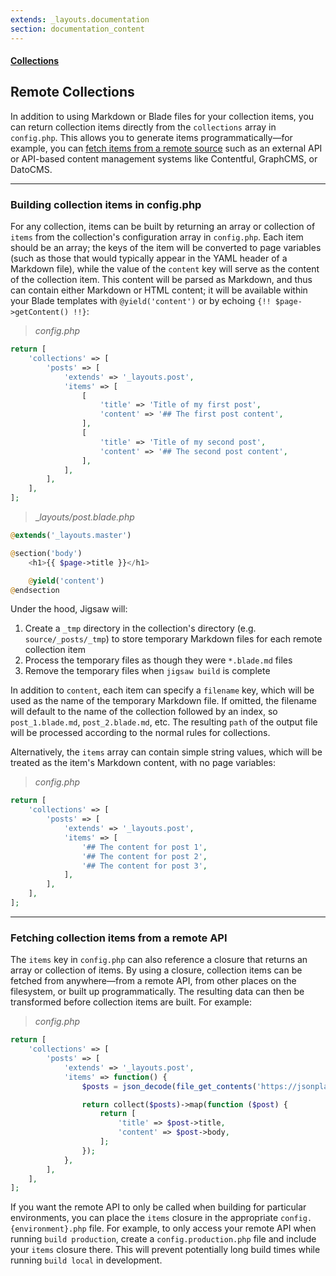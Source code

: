 ```yaml
---
extends: _layouts.documentation
section: documentation_content
---
```


#### [Collections](/docs/collections)
## Remote Collections

In addition to using Markdown or Blade files for your collection items, you can return collection items directly from the `collections` array in `config.php`. This allows you to generate items programmatically—for example, you can [fetch items from a remote source](#remoteItems) such as an external API or API-based content management systems like Contentful, GraphCMS, or DatoCMS.

---

### Building collection items in config.php

For any collection, items can be built by returning an array or collection of `items` from the collection's configuration array in `config.php`. Each item should be an array; the keys of the item will be converted to page variables (such as those that would typically appear in the YAML header of a Markdown file), while the value of the `content` key will serve as the content of the collection item. This content will be parsed as Markdown, and thus can contain either Markdown or HTML content; it will be available within your Blade templates with `@yield('content')` or by echoing `{!! $page->getContent() !!}`:

>_config.php_

```php
return [
    'collections' => [
        'posts' => [
            'extends' => '_layouts.post',
            'items' => [
                [
                    'title' => 'Title of my first post',
                    'content' => '## The first post content',
                ],
                [
                    'title' => 'Title of my second post',
                    'content' => '## The second post content',
                ],
            ],
        ],
    ],
];
```

> __layouts/post.blade.php_

```php
@extends('_layouts.master')

@section('body')
    <h1>{{ $page->title }}</h1>

    @yield('content')
@endsection
```

Under the hood, Jigsaw will:

1. Create a `_tmp` directory in the collection's directory (e.g. `source/_posts/_tmp`) to store temporary Markdown files for each remote collection item
2. Process the temporary files as though they were `*.blade.md` files
3. Remove the temporary files when `jigsaw build` is complete

In addition to `content`, each item can specify a `filename` key, which will be used as the name of the temporary Markdown file. If omitted, the filename will default to the name of the collection followed by an index, so `post_1.blade.md`, `post_2.blade.md`, etc. The resulting `path` of the output file will be processed according to the normal rules for collections.

Alternatively, the `items` array can contain simple string values, which will be treated as the item's Markdown content, with no page variables:

>_config.php_

```php
return [
    'collections' => [
        'posts' => [
            'extends' => '_layouts.post',
            'items' => [
                '## The content for post 1',
                '## The content for post 2',
                '## The content for post 3',
            ],
        ],
    ],
];
```

---

<a name="remoteItems"></a>
### Fetching collection items from a remote API

The `items` key in `config.php` can also reference a closure that returns an array or collection of items. By using a closure, collection items can be fetched from anywhere—from a remote API, from other places on the filesystem, or built up programmatically. The resulting data can then be transformed before collection items are built. For example:

>_config.php_

```php
return [
    'collections' => [
        'posts' => [
            'extends' => '_layouts.post',
            'items' => function() {
                $posts = json_decode(file_get_contents('https://jsonplaceholder.typicode.com/posts'));

                return collect($posts)->map(function ($post) {
                    return [
                        'title' => $post->title,
                        'content' => $post->body,
                    ];
                });
            },
        ],
    ],
];
```

If you want the remote API to only be called when building for particular environments, you can place the `items` closure in the appropriate `config.{environment}.php` file. For example, to only access your remote API when running `build production`, create a `config.production.php` file and include your `items` closure there. This will prevent potentially long build times while running `build local` in development.


